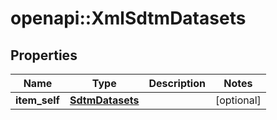 # openapi::XmlSdtmDatasets


## Properties
Name | Type | Description | Notes
------------ | ------------- | ------------- | -------------
**item_self** | [**SdtmDatasets**](SdtmDatasets.md) |  | [optional] 



